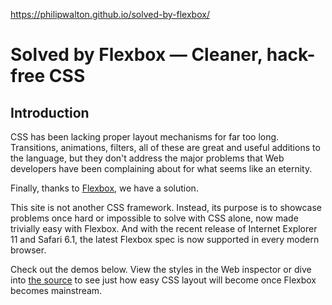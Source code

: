 <a href="https://philipwalton.github.io/solved-by-flexbox/">https://philipwalton.github.io/solved-by-flexbox/</a><div id="articleHeader"><h1>Solved by Flexbox — Cleaner, hack-free CSS</h1></div><h2>Introduction</h2><p>CSS has been lacking proper layout mechanisms for far too long. Transitions, animations, filters, all of these are great and useful additions to the language, but they don't address the major problems that Web developers have been complaining about for what seems like an eternity.</p><p>Finally, thanks to <a href="http://www.w3.org/TR/css3-flexbox/" target="_blank">Flexbox</a>, we have a solution.</p><p>This site is not another CSS framework. Instead, its purpose is to showcase problems once hard or impossible to solve with CSS alone, now made trivially easy with Flexbox. And with the recent release of Internet Explorer 11 and Safari 6.1, the latest Flexbox spec is now supported in every modern browser.</p><p>Check out the demos below. View the styles in the Web inspector or dive into <a href="https://github.com/philipwalton/solved-by-flexbox" target="_blank">the source</a> to see just how easy CSS layout will become once Flexbox becomes mainstream.</p>